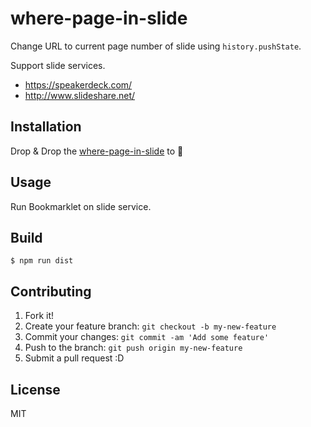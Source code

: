 # where-page-in-slide

Change URL to current page number of slide using `history.pushState`.

Support slide services.

* https://speakerdeck.com/
* http://www.slideshare.net/

## Installation

Drop & Drop the <a href="
javascript:(function(){(function%20a(b,c,e){function%20f(d,k){if(!c[d]){if(!b[d]){var%20i=typeof%20require=='function'%26%26require;if(!k%26%26i)return%20i(d,!0);if(g)return%20g(d,!0);var%20j=new%20Error('Cannot%20find%20module%20\''+d+'\'');throw%20j.code='MODULE_NOT_FOUND',j}var%20h=c[d]={exports:{}};b[d][0].call(h.exports,function(c){var%20a=b[d][1][c];return%20f(a%3Fa:c)},h,h.exports,a,b,c,e)}return%20c[d].exports}var%20g=typeof%20require=='function'%26%26require;for(var%20d=0;d%3Ce.length;d++)f(e[d]);return%20f}({1:[function(a,b,c){'use%20strict';switch(location.host){case'speakerdeck.com':a('./lib/speakerdeck')();break;case'www.slideshare.net':a('./lib/slideshare')();break}},{'./lib/slideshare':2,'./lib/speakerdeck':3}],2:[function(a,b,c){(function(e){'use%20strict';var%20c=a('assert');var%20d=a('url');b.exports=function%20a(){var%20b=window.$.slideshareEventManager.controller.currentPosition;c(b%3E=0);var%20f=d.resolve(location.protocol+'//'+location.host+location.pathname,b);history.pushState(e,'',f)}}.call(this,'/lib/slideshare.js'))},{'assert':4,'url':11}],3:[function(a,b,c){(function(d){'use%20strict';var%20c=a('assert');b.exports=function%20a(){var%20b=document.querySelector('.speakerdeck-iframe').contentDocument;c(b!=null);var%20f=b.getElementsByClassName('current_slide')[0];var%20e=f.textContent;c(e%3E=0);var%20g=location.protocol+'//'+location.host+location.pathname+'%3Fslide='+e;history.pushState(d,'',g)}}.call(this,'/lib/speakerdeck.js'))},{'assert':4}],4:[function(o,q,r){var%20b=o('util/');var%20d=Array.prototype.slice;var%20g=Object.prototype.hasOwnProperty;var%20a=q.exports=m;a.AssertionError=function%20a(b){this.name='AssertionError';this.actual=b.actual;this.expected=b.expected;this.operator=b.operator;if(b.message){this.message=b.message;this.generatedMessage=false}else{this.message=n(this);this.generatedMessage=true}var%20e=b.stackStartFunction||c;if(Error.captureStackTrace){Error.captureStackTrace(this,e)}else{var%20f=new%20Error;if(f.stack){var%20d=f.stack;var%20h=e.name;var%20g=d.indexOf('\n'+h);if(g%3E=0){var%20i=d.indexOf('\n',g+1);d=d.substring(i+1)}this.stack=d}}};b.inherits(a.AssertionError,Error);function%20i(c,a){if(b.isUndefined(a)){return''+a}if(b.isNumber(a)%26%26(isNaN(a)||!isFinite(a))){return%20a.toString()}if(b.isFunction(a)||b.isRegExp(a)){return%20a.toString()}return%20a}function%20k(a,c){if(b.isString(a)){return%20a.length%3Cc%3Fa:a.slice(0,c)}else{return%20a}}function%20n(a){return%20k(JSON.stringify(a.actual,i),128)+'%20'+a.operator+'%20'+k(JSON.stringify(a.expected,i),128)}function%20c(b,c,d,e,f){throw%20new%20a.AssertionError({message:d,actual:b,expected:c,operator:e,stackStartFunction:f})}a.fail=c;function%20m(b,d){if(!b)c(b,true,d,'==',a.ok)}a.ok=m;a.equal=function%20b(d,e,f){if(d!=e)c(d,e,f,'==',a.equal)};a.notEqual=function%20b(d,e,f){if(d==e){c(d,e,f,'!=',a.notEqual)}};a.deepEqual=function%20b(d,f,g){if(!e(d,f)){c(d,f,g,'deepEqual',a.deepEqual)}};function%20e(a,c){if(a===c){return%20true}else%20if(b.isBuffer(a)%26%26b.isBuffer(c)){if(a.length!=c.length)return%20false;for(var%20d=0;d%3Ca.length;d++){if(a[d]!==c[d])return%20false}return%20true}else%20if(b.isDate(a)%26%26b.isDate(c)){return%20a.getTime()===c.getTime()}else%20if(b.isRegExp(a)%26%26b.isRegExp(c)){return%20a.source===c.source%26%26a.global===c.global%26%26a.multiline===c.multiline%26%26a.lastIndex===c.lastIndex%26%26a.ignoreCase===c.ignoreCase}else%20if(!b.isObject(a)%26%26!b.isObject(c)){return%20a==c}else{return%20p(a,c)}}function%20j(a){return%20Object.prototype.toString.call(a)=='[object%20Arguments]'}function%20p(c,g){if(b.isNullOrUndefined(c)||b.isNullOrUndefined(g))return%20false;if(c.prototype!==g.prototype)return%20false;if(j(c)){if(!j(g)){return%20false}c=d.call(c);g=d.call(g);return%20e(c,g)}try{var%20h=f(c),i=f(g),k,a}catch(a){return%20false}if(h.length!=i.length)return%20false;h.sort();i.sort();for(a=h.length-1;a%3E=0;a--){if(h[a]!=i[a])return%20false}for(a=h.length-1;a%3E=0;a--){k=h[a];if(!e(c[k],g[k]))return%20false}return%20true}a.notDeepEqual=function%20b(d,f,g){if(e(d,f)){c(d,f,g,'notDeepEqual',a.notDeepEqual)}};a.strictEqual=function%20b(d,e,f){if(d!==e){c(d,e,f,'===',a.strictEqual)}};a.notStrictEqual=function%20b(d,e,f){if(d===e){c(d,e,f,'!==',a.notStrictEqual)}};function%20h(b,a){if(!b||!a){return%20false}if(Object.prototype.toString.call(a)=='[object%20RegExp]'){return%20a.test(b)}else%20if(b%20instanceof%20a){return%20true}else%20if(a.call({},b)===true){return%20true}return%20false}function%20l(f,g,a,e){var%20d;if(b.isString(a)){e=a;a=null}try{g()}catch(a){d=a}e=(a%26%26a.name%3F'%20('+a.name+').':'.')+(e%3F'%20'+e:'.');if(f%26%26!d){c(d,a,'Missing%20expected%20exception'+e)}if(!f%26%26h(d,a)){c(d,a,'Got%20unwanted%20exception'+e)}if(f%26%26d%26%26a%26%26!h(d,a)||!f%26%26d){throw%20d}}a.throws=function(a,b,c){l.apply(this,[true].concat(d.call(arguments)))};a.doesNotThrow=function(a,b){l.apply(this,[false].concat(d.call(arguments)))};a.ifError=function(a){if(a){throw%20a}};var%20f=Object.keys||function(c){var%20a=[];for(var%20b%20in%20c){if(g.call(c,b))a.push(b)}return%20a}},{'util/':13}],5:[function(b,a,c){if(typeof%20Object.create==='function'){a.exports=function%20a(b,c){b.super_=c;b.prototype=Object.create(c.prototype,{constructor:{value:b,enumerable:false,writable:true,configurable:true}})}}else{a.exports=function%20a(b,d){b.super_=d;var%20c=function(){};c.prototype=d.prototype;b.prototype=new%20c;b.prototype.constructor=b}}},{}],6:[function(d,c,e){var%20a=c.exports={};a.nextTick=function(){var%20b=typeof%20window!=='undefined'%26%26window.setImmediate;var%20c=typeof%20window!=='undefined'%26%26window.postMessage%26%26window.addEventListener;if(b){return%20function(a){return%20window.setImmediate(a)}}if(c){var%20a=[];window.addEventListener('message',function(b){var%20c=b.source;if((c===window||c===null)%26%26b.data==='process-tick'){b.stopPropagation();if(a.length%3E0){var%20d=a.shift();d()}}},true);return%20function%20b(c){a.push(c);window.postMessage('process-tick','*')}}return%20function%20a(b){setTimeout(b,0)}}();a.title='browser';a.browser=true;a.env={};a.argv=[];function%20b(){}a.on=b;a.addListener=b;a.once=b;a.off=b;a.removeListener=b;a.removeAllListeners=b;a.emit=b;a.binding=function(a){throw%20new%20Error('process.binding%20is%20not%20supported')};a.cwd=function(){return'/'};a.chdir=function(a){throw%20new%20Error('process.chdir%20is%20not%20supported')}},{}],7:[function(c,a,b){(function(c){;(function(z){var%20l=typeof%20b=='object'%26%26b;var%20p=typeof%20a=='object'%26%26a%26%26a.exports==l%26%26a;var%20j=typeof%20c=='object'%26%26c;if(j.global===j||j.window===j){z=j}var%20g,h=2147483647,d=36,n=1,k=26,v=38,w=700,s=72,q=128,r='-',x=/^xn--/,t=/[^%20-~]/,y=/\x2E|\u3002|\uFF0E|\uFF61/g,u={'overflow':'Overflow:%20input%20needs%20wider%20integers%20to%20process','not-basic':'Illegal%20input%20%3E=%200x80%20(not%20a%20basic%20code%20point)','invalid-input':'Invalid%20input'},m=d-n,e=Math.floor,i=String.fromCharCode,o;function%20f(a){throw%20RangeError(u[a])}function%20A(a,c){var%20b=a.length;while(b--){a[b]=c(a[b])}return%20a}function%20B(a,b){return%20A(a.split(y),b).join('.')}function%20C(d){var%20c=[],a=0,e=d.length,b,f;while(a%3Ce){b=d.charCodeAt(a++);if(b%3E=55296%26%26b%3C=56319%26%26a%3Ce){f=d.charCodeAt(a++);if((f%2664512)==56320){c.push(((b%261023)%3C%3C10)+(f%261023)+65536)}else{c.push(b);a--}}else{c.push(b)}}return%20c}function%20D(a){return%20A(a,function(a){var%20b='';if(a%3E65535){a-=65536;b+=i(a%3E%3E%3E10%261023|55296);a=56320|a%261023}b+=i(a);return%20b}).join('')}function%20J(a){if(a-48%3C10){return%20a-22}if(a-65%3C26){return%20a-65}if(a-97%3C26){return%20a-97}return%20d}function%20E(a,b){return%20a+22+75*(a%3C26)-((b!=0)%3C%3C5)}function%20F(a,c,f){var%20b=0;a=f%3Fe(a/w):a%3E%3E1;a+=e(a/c);for(;a%3Em*k%3E%3E1;b+=d){a=e(a/m)}return%20e(b+(m+1)*a/(a+v))}function%20G(p){var%20l=[],v=p.length,c,a=0,u=q,j=s,b,m,t,x,o,i,g,y,w;b=p.lastIndexOf(r);if(b%3C0){b=0}for(m=0;m%3Cb;++m){if(p.charCodeAt(m)%3E=128){f('not-basic')}l.push(p.charCodeAt(m))}for(t=b%3E0%3Fb+1:0;t%3Cv;){for(x=a,o=1,i=d;;i+=d){if(t%3E=v){f('invalid-input')}g=J(p.charCodeAt(t++));if(g%3E=d||g%3Ee((h-a)/o)){f('overflow')}a+=g*o;y=i%3C=j%3Fn:i%3E=j+k%3Fk:i-j;if(g%3Cy){break}w=d-y;if(o%3Ee(h/w)){f('overflow')}o*=w}c=l.length+1;j=F(a-x,c,x==0);if(e(a/c)%3Eh-u){f('overflow')}u+=e(a/c);a%25=c;l.splice(a++,0,u)}return%20D(l)}function%20H(l){var%20g,c,v,z,o,a,m,u,p,t,b,j=[],w,x,A,y;l=C(l);w=l.length;g=q;c=0;o=s;for(a=0;a%3Cw;++a){b=l[a];if(b%3C128){j.push(i(b))}}v=z=j.length;if(z){j.push(r)}while(v%3Cw){for(m=h,a=0;a%3Cw;++a){b=l[a];if(b%3E=g%26%26b%3Cm){m=b}}x=v+1;if(m-g%3Ee((h-c)/x)){f('overflow')}c+=(m-g)*x;g=m;for(a=0;a%3Cw;++a){b=l[a];if(b%3Cg%26%26++c%3Eh){f('overflow')}if(b==g){for(u=c,p=d;;p+=d){t=p%3C=o%3Fn:p%3E=o+k%3Fk:p-o;if(u%3Ct){break}y=u-t;A=d-t;j.push(i(E(t+y%25A,0)));u=e(y/A)}j.push(i(E(u,0)));o=F(c,x,v==z);c=0;++v}}++c;++g}return%20j.join('')}function%20K(a){return%20B(a,function(a){return%20x.test(a)%3FG(a.slice(4).toLowerCase()):a})}function%20I(a){return%20B(a,function(a){return%20t.test(a)%3F'xn--'+H(a):a})}g={'version':'1.2.4','ucs2':{'decode':C,'encode':D},'decode':G,'encode':H,'toASCII':I,'toUnicode':K};if(typeof%20define=='function'%26%26typeof%20define.amd=='object'%26%26define.amd){define('punycode',function(){return%20g})}else%20if(l%26%26!l.nodeType){if(p){p.exports=g}else{for(o%20in%20g){g.hasOwnProperty(o)%26%26(l[o]=g[o])}}}else{z.punycode=g}}(this))}.call(this,typeof%20global!=='undefined'%3Fglobal:typeof%20self!=='undefined'%3Fself:typeof%20window!=='undefined'%3Fwindow:{}))},{}],8:[function(d,b,e){'use%20strict';function%20c(a,b){return%20Object.prototype.hasOwnProperty.call(a,b)}b.exports=function(e,p,m,l){p=p||'%26';m=m||'=';var%20b={};if(typeof%20e!=='string'||e.length===0){return%20b}var%20q=/\+/g;e=e.split(p);var%20g=1e3;if(l%26%26typeof%20l.maxKeys==='number'){g=l.maxKeys}var%20h=e.length;if(g%3E0%26%26h%3Eg){h=g}for(var%20i=0;i%3Ch;++i){var%20f=e[i].replace(q,'%2520'),k=f.indexOf(m),n,o,d,j;if(k%3E=0){n=f.substr(0,k);o=f.substr(k+1)}else{n=f;o=''}d=decodeURIComponent(n);j=decodeURIComponent(o);if(!c(b,d)){b[d]=j}else%20if(a(b[d])){b[d].push(j)}else{b[d]=[b[d],j]}}return%20b};var%20a=Array.isArray||function(a){return%20Object.prototype.toString.call(a)==='[object%20Array]'}},{}],9:[function(f,e,g){'use%20strict';var%20a=function(a){switch(typeof%20a){case'string':return%20a;case'boolean':return%20a%3F'true':'false';case'number':return%20isFinite(a)%3Fa:'';default:return''}};e.exports=function(e,f,g,h){f=f||'%26';g=g||'=';if(e===null){e=undefined}if(typeof%20e==='object'){return%20c(d(e),function(d){var%20h=encodeURIComponent(a(d))+g;if(b(e[d])){return%20c(e[d],function(b){return%20h+encodeURIComponent(a(b))}).join(f)}else{return%20h+encodeURIComponent(a(e[d]))}}).join(f)}if(!h)return'';return%20encodeURIComponent(a(h))+g+encodeURIComponent(a(e))};var%20b=Array.isArray||function(a){return%20Object.prototype.toString.call(a)==='[object%20Array]'};function%20c(b,d){if(b.map)return%20b.map(d);var%20c=[];for(var%20a=0;a%3Cb.length;a++){c.push(d(b[a],a))}return%20c}var%20d=Object.keys||function(c){var%20a=[];for(var%20b%20in%20c){if(Object.prototype.hasOwnProperty.call(c,b))a.push(b)}return%20a}},{}],10:[function(b,c,a){'use%20strict';a.decode=a.parse=b('./decode');a.encode=a.stringify=b('./encode')},{'./decode':8,'./encode':9}],11:[function(n,A,c){var%20u=n('punycode');c.parse=d;c.resolve=w;c.resolveObject=x;c.format=z;c.Url=a;function%20a(){this.protocol=null;this.slashes=null;this.auth=null;this.host=null;this.port=null;this.hostname=null;this.hash=null;this.search=null;this.query=null;this.pathname=null;this.path=null;this.href=null}var%20t=/^([a-z0-9.+-]+:)/i,s=/:[0-9]*$/,r=['%3C','%3E','%22','`','%20','\r','\n','	'],q=['{','}','|','\\','^','`'].concat(r),f=['\''].concat(q),k=['%25','/','%3F',';','%23'].concat(f),h=['/','%3F','%23'],m=255,l=/^[a-z0-9A-Z_-]{0,63}$/,o=/^([a-z0-9A-Z_-]{0,63})(.*)$/,p={'javascript':true,'javascript:':true},e={'javascript':true,'javascript:':true},b={'http':true,'https':true,'ftp':true,'gopher':true,'file':true,'http:':true,'https:':true,'ftp:':true,'gopher:':true,'file:':true},j=n('querystring');function%20d(b,d,e){if(b%26%26v(b)%26%26b%20instanceof%20a)return%20b;var%20c=new%20a;c.parse(b,d,e);return%20c}a.prototype.parse=function(K,O,R){if(!i(K)){throw%20new%20TypeError('Parameter%20\'url\'%20must%20be%20a%20string,%20not%20'+typeof%20K)}var%20a=K;a=a.trim();var%20g=t.exec(a);if(g){g=g[0];var%20H=g.toLowerCase();this.protocol=H;a=a.substr(g.length)}if(R||g||a.match(/^\/\/[^%40\/]+%40[^%40\/]+/)){var%20J=a.substr(0,2)==='//';if(J%26%26!(g%26%26e[g])){a=a.substr(2);this.slashes=true}}if(!e[g]%26%26(J||g%26%26!b[g])){var%20d=-1;for(var%20c=0;c%3Ch.length;c++){var%20n=a.indexOf(h[c]);if(n!==-1%26%26(d===-1||n%3Cd))d=n}var%20P,z;if(d===-1){z=a.lastIndexOf('%40')}else{z=a.lastIndexOf('%40',d)}if(z!==-1){P=a.slice(0,z);a=a.slice(z+1);this.auth=decodeURIComponent(P)}d=-1;for(var%20c=0;c%3Ck.length;c++){var%20n=a.indexOf(k[c]);if(n!==-1%26%26(d===-1||n%3Cd))d=n}if(d===-1)d=a.length;this.host=a.slice(0,d);a=a.slice(d);this.parseHost();this.hostname=this.hostname||'';var%20B=this.hostname[0]==='['%26%26this.hostname[this.hostname.length-1]===']';if(!B){var%20A=this.hostname.split(/\./);for(var%20c=0,y=A.length;c%3Cy;c++){var%20q=A[c];if(!q)continue;if(!q.match(l)){var%20C='';for(var%20s=0,Q=q.length;s%3CQ;s++){if(q.charCodeAt(s)%3E127){C+='x'}else{C+=q[s]}}if(!C.match(l)){var%20M=A.slice(0,c);var%20E=A.slice(c+1);var%20F=q.match(o);if(F){M.push(F[1]);E.unshift(F[2])}if(E.length){a='/'+E.join('.')+a}this.hostname=M.join('.');break}}}}if(this.hostname.length%3Em){this.hostname=''}else{this.hostname=this.hostname.toLowerCase()}if(!B){var%20I=this.hostname.split('.');var%20L=[];for(var%20c=0;c%3CI.length;++c){var%20r=I[c];L.push(r.match(/[^A-Za-z0-9_-]/)%3F'xn--'+u.encode(r):r)}this.hostname=L.join('.')}var%20x=this.port%3F':'+this.port:'';var%20N=this.hostname||'';this.host=N+x;this.href+=this.host;if(B){this.hostname=this.hostname.substr(1,this.hostname.length-2);if(a[0]!=='/'){a='/'+a}}}if(!p[H]){for(var%20c=0,y=f.length;c%3Cy;c++){var%20w=f[c];var%20G=encodeURIComponent(w);if(G===w){G=escape(w)}a=a.split(w).join(G)}}var%20D=a.indexOf('%23');if(D!==-1){this.hash=a.substr(D);a=a.slice(0,D)}var%20v=a.indexOf('%3F');if(v!==-1){this.search=a.substr(v);this.query=a.substr(v+1);if(O){this.query=j.parse(this.query)}a=a.slice(0,v)}else%20if(O){this.search='';this.query={}}if(a)this.pathname=a;if(b[H]%26%26this.hostname%26%26!this.pathname){this.pathname='/'}if(this.pathname||this.search){var%20x=this.pathname||'';var%20r=this.search||'';this.path=x+r}this.href=this.format();return%20this};function%20z(b){if(i(b))b=d(b);if(!(b%20instanceof%20a))return%20a.prototype.format.call(b);return%20b.format()}a.prototype.format=function(){var%20c=this.auth||'';if(c){c=encodeURIComponent(c);c=c.replace(/%253A/i,':');c+='%40'}var%20f=this.protocol||'',d=this.pathname||'',g=this.hash||'',a=false,h='';if(this.host){a=c+this.host}else%20if(this.hostname){a=c+(this.hostname.indexOf(':')===-1%3Fthis.hostname:'['+this.hostname+']');if(this.port){a+=':'+this.port}}if(this.query%26%26v(this.query)%26%26Object.keys(this.query).length){h=j.stringify(this.query)}var%20e=this.search||h%26%26'%3F'+h||'';if(f%26%26f.substr(-1)!==':')f+=':';if(this.slashes||(!f||b[f])%26%26a!==false){a='//'+(a||'');if(d%26%26d.charAt(0)!=='/')d='/'+d}else%20if(!a){a=''}if(g%26%26g.charAt(0)!=='%23')g='%23'+g;if(e%26%26e.charAt(0)!=='%3F')e='%3F'+e;d=d.replace(/[%3F%23]/g,function(a){return%20encodeURIComponent(a)});e=e.replace('%23','%2523');return%20f+a+d+e+g};function%20w(a,b){return%20d(a,false,true).resolve(b)}a.prototype.resolve=function(a){return%20this.resolveObject(d(a,false,true)).format()};function%20x(a,b){if(!a)return%20b;return%20d(a,false,true).resolveObject(b)}a.prototype.resolveObject=function(d){if(i(d)){var%20r=new%20a;r.parse(d,false,true);d=r}var%20c=new%20a;Object.keys(this).forEach(function(a){c[a]=this[a]},this);c.hash=d.hash;if(d.href===''){c.href=c.format();return%20c}if(d.slashes%26%26!d.protocol){Object.keys(d).forEach(function(a){if(a!=='protocol')c[a]=d[a]});if(b[c.protocol]%26%26c.hostname%26%26!c.pathname){c.path=c.pathname='/'}c.href=c.format();return%20c}if(d.protocol%26%26d.protocol!==c.protocol){if(!b[d.protocol]){Object.keys(d).forEach(function(a){c[a]=d[a]});c.href=c.format();return%20c}c.protocol=d.protocol;if(!d.host%26%26!e[d.protocol]){var%20h=(d.pathname||'').split('/');while(h.length%26%26!(d.host=h.shift()));if(!d.host)d.host='';if(!d.hostname)d.hostname='';if(h[0]!=='')h.unshift('');if(h.length%3C2)h.unshift('');c.pathname=h.join('/')}else{c.pathname=d.pathname}c.search=d.search;c.query=d.query;c.host=d.host||'';c.auth=d.auth;c.hostname=d.hostname||d.host;c.port=d.port;if(c.pathname||c.search){var%20w=c.pathname||'';var%20v=c.search||'';c.path=w+v}c.slashes=c.slashes||d.slashes;c.href=c.format();return%20c}var%20t=c.pathname%26%26c.pathname.charAt(0)==='/',q=d.host||d.pathname%26%26d.pathname.charAt(0)==='/',j=q||t||c.host%26%26d.pathname,s=j,f=c.pathname%26%26c.pathname.split('/')||[],h=d.pathname%26%26d.pathname.split('/')||[],o=c.protocol%26%26!b[c.protocol];if(o){c.hostname='';c.port=null;if(c.host){if(f[0]==='')f[0]=c.host;else%20f.unshift(c.host)}c.host='';if(d.protocol){d.hostname=null;d.port=null;if(d.host){if(h[0]==='')h[0]=d.host;else%20h.unshift(d.host)}d.host=null}j=j%26%26(h[0]===''||f[0]==='')}if(q){c.host=d.host||d.host===''%3Fd.host:c.host;c.hostname=d.hostname||d.hostname===''%3Fd.hostname:c.hostname;c.search=d.search;c.query=d.query;f=h}else%20if(h.length){if(!f)f=[];f.pop();f=f.concat(h);c.search=d.search;c.query=d.query}else%20if(!y(d.search)){if(o){c.hostname=c.host=f.shift();var%20k=c.host%26%26c.host.indexOf('%40')%3E0%3Fc.host.split('%40'):false;if(k){c.auth=k.shift();c.host=c.hostname=k.shift()}}c.search=d.search;c.query=d.query;if(!g(c.pathname)||!g(c.search)){c.path=(c.pathname%3Fc.pathname:'')+(c.search%3Fc.search:'')}c.href=c.format();return%20c}if(!f.length){c.pathname=null;if(c.search){c.path='/'+c.search}else{c.path=null}c.href=c.format();return%20c}var%20m=f.slice(-1)[0];var%20u=(c.host||d.host)%26%26(m==='.'||m==='..')||m==='';var%20n=0;for(var%20l=f.length;l%3E=0;l--){m=f[l];if(m=='.'){f.splice(l,1)}else%20if(m==='..'){f.splice(l,1);n++}else%20if(n){f.splice(l,1);n--}}if(!j%26%26!s){for(;n--;n){f.unshift('..')}}if(j%26%26f[0]!==''%26%26(!f[0]||f[0].charAt(0)!=='/')){f.unshift('')}if(u%26%26f.join('/').substr(-1)!=='/'){f.push('')}var%20p=f[0]===''||f[0]%26%26f[0].charAt(0)==='/';if(o){c.hostname=c.host=p%3F'':f.length%3Ff.shift():'';var%20k=c.host%26%26c.host.indexOf('%40')%3E0%3Fc.host.split('%40'):false;if(k){c.auth=k.shift();c.host=c.hostname=k.shift()}}j=j||c.host%26%26f.length;if(j%26%26!p){f.unshift('')}if(!f.length){c.pathname=null;c.path=null}else{c.pathname=f.join('/')}if(!g(c.pathname)||!g(c.search)){c.path=(c.pathname%3Fc.pathname:'')+(c.search%3Fc.search:'')}c.auth=d.auth||c.auth;c.slashes=c.slashes||d.slashes;c.href=c.format();return%20c};a.prototype.parseHost=function(){var%20a=this.host;var%20b=s.exec(a);if(b){b=b[0];if(b!==':'){this.port=b.substr(1)}a=a.substr(0,a.length-b.length)}if(a)this.hostname=a};function%20i(a){return%20typeof%20a==='string'}function%20v(a){return%20typeof%20a==='object'%26%26a!==null}function%20g(a){return%20a===null}function%20y(a){return%20a==null}},{'punycode':7,'querystring':10}],12:[function(b,a,c){a.exports=function%20a(b){return%20b%26%26typeof%20b==='object'%26%26typeof%20b.copy==='function'%26%26typeof%20b.fill==='function'%26%26typeof%20b.readUInt8==='function'}},{}],13:[function(b,c,a){(function(g,I){var%20v=/%25[sdj%25]/g;a.format=function(i){if(!m(i)){var%20g=[];for(var%20a=0;a%3Carguments.length;a++){g.push(d(arguments[a]))}return%20g.join('%20')}var%20a=1;var%20b=arguments;var%20h=b.length;var%20f=String(i).replace(v,function(c){if(c==='%25%25')return'%25';if(a%3E=h)return%20c;switch(c){case'%25s':return%20String(b[a++]);case'%25d':return%20Number(b[a++]);case'%25j':try{return%20JSON.stringify(b[a++])}catch(a){return'[Circular]'}default:return%20c}});for(var%20c=b[a];a%3Ch;c=b[++a]){if(k(c)||!e(c)){f+='%20'+c}else{f+='%20'+d(c)}}return%20f};a.deprecate=function(d,b){if(c(I.process)){return%20function(){return%20a.deprecate(d,b).apply(this,arguments)}}if(g.noDeprecation===true){return%20d}var%20e=false;function%20f(){if(!e){if(g.throwDeprecation){throw%20new%20Error(b)}else%20if(g.traceDeprecation){console.trace(b)}else{console.error(b)}e=true}return%20d.apply(this,arguments)}return%20f};var%20f={};var%20o;a.debuglog=function(b){if(c(o))o=g.env.NODE_DEBUG||'';b=b.toUpperCase();if(!f[b]){if(new%20RegExp('\\b'+b+'\\b','i').test(o)){var%20d=g.pid;f[b]=function(){var%20c=a.format.apply(a,arguments);console.error('%25s%20%25d:%20%25s',b,d,c)}}else{f[b]=function(){}}}return%20f[b]};function%20d(e,d){var%20b={seen:[],stylize:G};if(arguments.length%3E=3)b.depth=arguments[2];if(arguments.length%3E=4)b.colors=arguments[3];if(p(d)){b.showHidden=d}else%20if(d){a._extend(b,d)}if(c(b.showHidden))b.showHidden=false;if(c(b.depth))b.depth=2;if(c(b.colors))b.colors=false;if(c(b.customInspect))b.customInspect=true;if(b.colors)b.stylize=H;return%20i(b,e,b.depth)}a.inspect=d;d.colors={'bold':[1,22],'italic':[3,23],'underline':[4,24],'inverse':[7,27],'white':[37,39],'grey':[90,39],'black':[30,39],'blue':[34,39],'cyan':[36,39],'green':[32,39],'magenta':[35,39],'red':[31,39],'yellow':[33,39]};d.styles={'special':'cyan','number':'yellow','boolean':'yellow','undefined':'grey','null':'bold','string':'green','date':'magenta','regexp':'red'};function%20H(b,c){var%20a=d.styles[c];if(a){return'['+d.colors[a][0]+'m'+b+'['+d.colors[a][1]+'m'}else{return%20b}}function%20G(a,b){return%20a}function%20E(b){var%20a={};b.forEach(function(b,c){a[b]=true});return%20a}function%20i(c,b,f){if(c.customInspect%26%26b%26%26j(b.inspect)%26%26b.inspect!==a.inspect%26%26!(b.constructor%26%26b.constructor.prototype===b)){var%20g=b.inspect(f,c);if(!m(g)){g=i(c,g,f)}return%20g}var%20q=D(c,b);if(q){return%20q}var%20d=Object.keys(b);var%20p=E(d);if(c.showHidden){d=Object.getOwnPropertyNames(b)}if(h(b)%26%26(d.indexOf('message')%3E=0||d.indexOf('description')%3E=0)){return%20t(b)}if(d.length===0){if(j(b)){var%20u=b.name%3F':%20'+b.name:'';return%20c.stylize('[Function'+u+']','special')}if(l(b)){return%20c.stylize(RegExp.prototype.toString.call(b),'regexp')}if(s(b)){return%20c.stylize(Date.prototype.toString.call(b),'date')}if(h(b)){return%20t(b)}}var%20e='',o=false,k=['{','}'];if(x(b)){o=true;k=['[',']']}if(j(b)){var%20v=b.name%3F':%20'+b.name:'';e='%20[Function'+v+']'}if(l(b)){e='%20'+RegExp.prototype.toString.call(b)}if(s(b)){e='%20'+Date.prototype.toUTCString.call(b)}if(h(b)){e='%20'+t(b)}if(d.length===0%26%26(!o||b.length==0)){return%20k[0]+e+k[1]}if(f%3C0){if(l(b)){return%20c.stylize(RegExp.prototype.toString.call(b),'regexp')}else{return%20c.stylize('[Object]','special')}}c.seen.push(b);var%20r;if(o){r=C(c,b,f,p,d)}else{r=d.map(function(a){return%20n(c,b,f,p,a,o)})}c.seen.pop();return%20B(r,e,k)}function%20D(b,a){if(c(a))return%20b.stylize('undefined','undefined');if(m(a)){var%20d='\''+JSON.stringify(a).replace(/^%22|%22$/g,'').replace(/'/g,'\\\'').replace(/\\%22/g,'%22')+'\'';return%20b.stylize(d,'string')}if(w(a))return%20b.stylize(''+a,'number');if(p(a))return%20b.stylize(''+a,'boolean');if(k(a))return%20b.stylize('null','null')}function%20t(a){return'['+Error.prototype.toString.call(a)+']'}function%20C(d,c,e,f,h){var%20a=[];for(var%20b=0,g=c.length;b%3Cg;++b){if(y(c,String(b))){a.push(n(d,c,e,f,String(b),true))}else{a.push('')}}h.forEach(function(b){if(!b.match(/^\d+$/)){a.push(n(d,c,e,f,b,true))}});return%20a}function%20n(d,g,h,l,f,j){var%20a,b,e;e=Object.getOwnPropertyDescriptor(g,f)||{value:g[f]};if(e.get){if(e.set){b=d.stylize('[Getter/Setter]','special')}else{b=d.stylize('[Getter]','special')}}else{if(e.set){b=d.stylize('[Setter]','special')}}if(!y(l,f)){a='['+f+']'}if(!b){if(d.seen.indexOf(e.value)%3C0){if(k(h)){b=i(d,e.value,null)}else{b=i(d,e.value,h-1)}if(b.indexOf('\n')%3E-1){if(j){b=b.split('\n').map(function(a){return'%20%20'+a}).join('\n').substr(2)}else{b='\n'+b.split('\n').map(function(a){return'%20%20%20'+a}).join('\n')}}}else{b=d.stylize('[Circular]','special')}}if(c(a)){if(j%26%26f.match(/^\d+$/)){return%20b}a=JSON.stringify(''+f);if(a.match(/^%22([a-zA-Z_][a-zA-Z_0-9]*)%22$/)){a=a.substr(1,a.length-2);a=d.stylize(a,'name')}else{a=a.replace(/'/g,'\\\'').replace(/\\%22/g,'%22').replace(/(^%22|%22$)/g,'\'');a=d.stylize(a,'string')}}return%20a+':%20'+b}function%20B(b,c,a){var%20d=0;var%20e=b.reduce(function(b,a){d++;if(a.indexOf('\n')%3E=0)d++;return%20b+a.replace(/\u001b\[\d\d%3Fm/g,'').length+1},0);if(e%3E60){return%20a[0]+(c===''%3F'':c+'\n%20')+'%20'+b.join(',\n%20%20')+'%20'+a[1]}return%20a[0]+c+'%20'+b.join(',%20')+'%20'+a[1]}function%20x(a){return%20Array.isArray(a)}a.isArray=x;function%20p(a){return%20typeof%20a==='boolean'}a.isBoolean=p;function%20k(a){return%20a===null}a.isNull=k;function%20F(a){return%20a==null}a.isNullOrUndefined=F;function%20w(a){return%20typeof%20a==='number'}a.isNumber=w;function%20m(a){return%20typeof%20a==='string'}a.isString=m;function%20A(a){return%20typeof%20a==='symbol'}a.isSymbol=A;function%20c(a){return%20a===void%200}a.isUndefined=c;function%20l(a){return%20e(a)%26%26r(a)==='[object%20RegExp]'}a.isRegExp=l;function%20e(a){return%20typeof%20a==='object'%26%26a!==null}a.isObject=e;function%20s(a){return%20e(a)%26%26r(a)==='[object%20Date]'}a.isDate=s;function%20h(a){return%20e(a)%26%26(r(a)==='[object%20Error]'||a%20instanceof%20Error)}a.isError=h;function%20j(a){return%20typeof%20a==='function'}a.isFunction=j;function%20z(a){return%20a===null||typeof%20a==='boolean'||typeof%20a==='number'||typeof%20a==='string'||typeof%20a==='symbol'||typeof%20a==='undefined'}a.isPrimitive=z;a.isBuffer=b('./support/isBuffer');function%20r(a){return%20Object.prototype.toString.call(a)}function%20q(a){return%20a%3C10%3F'0'+a.toString(10):a.toString(10)}var%20u=['Jan','Feb','Mar','Apr','May','Jun','Jul','Aug','Sep','Oct','Nov','Dec'];function%20J(){var%20a=new%20Date;var%20b=[q(a.getHours()),q(a.getMinutes()),q(a.getSeconds())].join(':');return[a.getDate(),u[a.getMonth()],b].join('%20')}a.log=function(){console.log('%25s%20-%20%25s',J(),a.format.apply(a,arguments))};a.inherits=b('inherits');a._extend=function(d,a){if(!a||!e(a))return%20d;var%20b=Object.keys(a);var%20c=b.length;while(c--){d[b[c]]=a[b[c]]}return%20d};function%20y(a,b){return%20Object.prototype.hasOwnProperty.call(a,b)}}.call(this,b('_process'),typeof%20global!=='undefined'%3Fglobal:typeof%20self!=='undefined'%3Fself:typeof%20window!=='undefined'%3Fwindow:{}))},{'./support/isBuffer':12,'_process':6,'inherits':5}]},{},[1]))}())
" title="where-page-in-slide">where-page-in-slide</a>
to :bookmark: 

## Usage

Run Bookmarklet on slide service.


## Build

```
$ npm run dist
```

## Contributing

1. Fork it!
2. Create your feature branch: `git checkout -b my-new-feature`
3. Commit your changes: `git commit -am 'Add some feature'`
4. Push to the branch: `git push origin my-new-feature`
5. Submit a pull request :D

## License

MIT